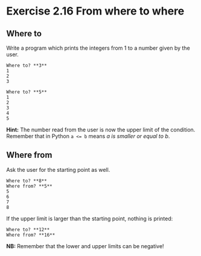 # Exercise 2.16 From where to where

## Where to

Write a program which prints the integers from 1 to a number given by the user.

```plaintext
Where to? **3**
1
2
3
```

```plaintext
Where to? **5**
1
2
3
4
5
```

**Hint:** The number read from the user is now the upper limit of the condition. Remember that in Python `a <= b` means _a is smaller or equal to b_.

## Where from

Ask the user for the starting point as well.

```plaintext
Where to? **8**
Where from? **5**
5
6
7
8
```

If the upper limit is larger than the starting point, nothing is printed:

```plaintext
Where to? **12**
Where from? **16**
```

**NB:** Remember that the lower and upper limits can be negative!
